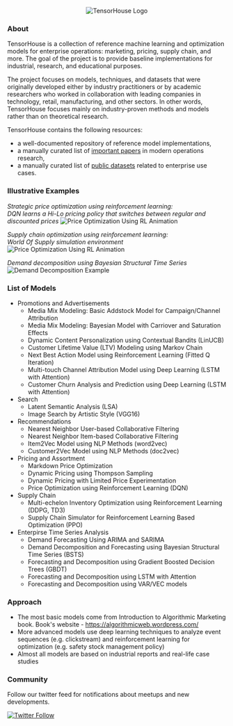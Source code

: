 <p align="center">
  <img src="https://github.com/ikatsov/algorithmic-marketing-examples/blob/master/resources/logo-2000x436px-gr.png" title="TensorHouse Logo">
</p>

### About
TensorHouse is a collection of reference machine learning and optimization models for enterprise operations: marketing, pricing, supply chain, and more. The goal of the project is to provide baseline implementations for industrial, research, and educational purposes.

The project focuses on models, techniques, and datasets that were originally developed either by industry practitioners or by academic researchers who worked in collaboration with leading companies in technology, retail, manufacturing, and other sectors. In other words, TensorHouse focuses mainly on industry-proven methods and models rather than on theoretical research.

TensorHouse contains the following resources:
* a well-documented repository of reference model implementations, 
* a manually curated list of [important papers](https://github.com/ikatsov/tensor-house/blob/master/resources/papers.md) in modern operations research,
* a manually curated list of [public datasets](https://github.com/ikatsov/tensor-house/blob/master/resources/datasets.md) related to enterprise use cases.

### Illustrative Examples
*Strategic price optimization using reinforcement learning: \
DQN learns a Hi-Lo pricing policy that switches between regular and discounted prices*
![Price Optimization Using RL Animation](https://github.com/ikatsov/tensor-house/blob/master/resources/hilo-pricing-dqn-training-animation.gif)

*Supply chain optimization using reinforcement learning: \
World Of Supply simulation environment*
![Price Optimization Using RL Animation](https://github.com/ikatsov/tensor-house/blob/master/resources/demo-animation-world-of-supply.gif)

*Demand decomposition using Bayesian Structural Time Series*
![Demand Decomposition Example](https://github.com/ikatsov/tensor-house/blob/master/resources/demand-decomposition-example.png)

### List of Models 

* Promotions and Advertisements
   * Media Mix Modeling: Basic Addstock Model for Campaign/Channel Attribution
   * Media Mix Modeling: Bayesian Model with Carriover and Saturation Effects
   * Dynamic Content Personalization using Contextual Bandits (LinUCB)
   * Customer Lifetime Value (LTV) Modeling using Markov Chain
   * Next Best Action Model using Reinforcement Learning (Fitted Q Iteration)
   * Multi-touch Channel Attribution Model using Deep Learning (LSTM with Attention)
   * Customer Churn Analysis and Prediction using Deep Learning (LSTM with Attention)
* Search
   * Latent Semantic Analysis (LSA)
   * Image Search by Artistic Style (VGG16)
* Recommendations
   * Nearest Neighbor User-based Collaborative Filtering
   * Nearest Neighbor Item-based Collaborative Filtering
   * Item2Vec Model using NLP Methods (word2vec)
   * Customer2Vec Model using NLP Methods (doc2vec)
* Pricing and Assortment
   * Markdown Price Optimization
   * Dynamic Pricing using Thompson Sampling
   * Dynamic Pricing with Limited Price Experimentation
   * Price Optimization using Reinforcement Learning (DQN)
* Supply Chain
   * Multi-echelon Inventory Optimization using Reinforcement Learning (DDPG, TD3)
   * Supply Chain Simulator for Reinforcement Learning Based Optimization (PPO)
* Enterpirse Time Series Analysis
   * Demand Forecasting Using ARIMA and SARIMA
   * Demand Decomposition and Forecasting using Bayesian Structural Time Series (BSTS)
   * Forecasting and Decomposition using Gradient Boosted Decision Trees (GBDT) 
   * Forecasting and Decomposition using LSTM with Attention
   * Forecasting and Decomposition using VAR/VEC models

### Approach
* The most basic models come from Introduction to Algorithmic Marketing book. Book's website - https://algorithmicweb.wordpress.com/
* More advanced models use deep learning techniques to analyze event sequences (e.g. clickstream) and reinforcement learning for optimization (e.g. safety stock management policy)
* Almost all models are based on industrial reports and real-life case studies

### Community
Follow our twitter feed for notifications about meetups and new developments.

[![Twitter Follow](https://img.shields.io/twitter/follow/DataPointsSMT.svg?style=social)](https://twitter.com/DataPointsSMT) 
